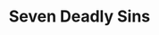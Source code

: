 ---
layout: lecteur.njk
tags : nnt

title : Seven Deadly Sins
episode : 10
saison : 4
iframe : https://streamtape.com/e/JvLrgdR9OJhjp3D/

cc :  VostFr
---